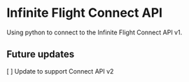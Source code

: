 # Infinite Flight Connect API

Using python to connect to the Infinite Flight Connect API v1.

## Future updates

[ ] Update to support Connect API v2